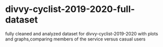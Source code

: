 # divvy-cyclist-2019-2020-full-dataset
 fully cleaned and analyzed dataset for divvy-cyclist-2019-2020 with plots and graphs,comparing members of the service versus casual users
